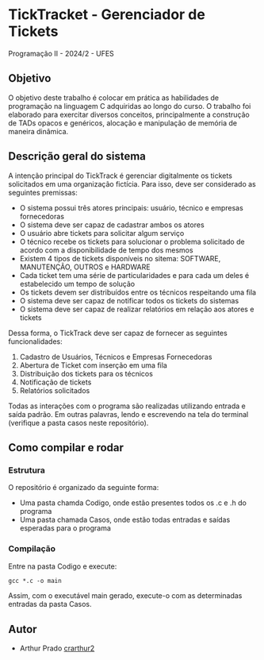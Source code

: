 # TickTracket - Gerenciador de Tickets
Programação II - 2024/2 - UFES

## Objetivo
O objetivo deste trabalho é colocar em prática as habilidades de programação na linguagem C adquiridas ao longo do curso. O trabalho foi elaborado para exercitar diversos conceitos, principalmente a construção de TADs opacos e genéricos, alocação e manipulação de memória de maneira dinâmica.

## Descrição geral do sistema
A intenção principal do TickTrack é gerenciar digitalmente os tickets solicitados em uma organização fictícia. Para isso, deve ser considerado as seguintes premissas:
- O sistema possui três atores principais: usuário, técnico e empresas fornecedoras
- O sistema deve ser capaz de cadastrar ambos os atores
- O usuário abre tickets para solicitar algum serviço
- O técnico recebe os tickets para solucionar o problema solicitado de acordo com a disponibilidade de tempo dos mesmos
- Existem 4 tipos de tickets disponíveis no sitema: SOFTWARE, MANUTENÇÃO, OUTROS e HARDWARE
- Cada ticket tem uma série de particularidades e para cada um deles é estabelecido um tempo de solução
- Os tickets devem ser distribuídos entre os técnicos respeitando uma fila
- O sistema deve ser capaz de notificar todos os tickets do sistemas
- O sistema deve ser capaz de realizar relatórios em relação aos atores e tickets

Dessa forma, o TickTrack deve ser capaz de fornecer as seguintes funcionalidades:
1. Cadastro de Usuários, Técnicos e Empresas Fornecedoras
2. Abertura de Ticket com inserção em uma fila
3. Distribuição dos tickets para os técnicos
4. Notificação de tickets
5. Relatórios solicitados

Todas as interações com o programa são realizadas utilizando entrada e saída padrão. Em outras palavras, lendo e escrevendo na tela do terminal (verifique a pasta casos neste repositório).

## Como compilar e rodar

### Estrutura
O repositório é organizado da seguinte forma:
- Uma pasta chamda Codigo, onde estão presentes todos os .c e .h do programa
- Uma pasta chamada Casos, onde estão todas entradas e saídas esperadas para o programa

### Compilação
Entre na pasta Codigo e execute:

```markdown
gcc *.c -o main
```

Assim, com o executável main gerado, execute-o com as determinadas entradas da pasta Casos.

## Autor
- Arthur Prado [crarthur2](https://github.com/crarthur2)







